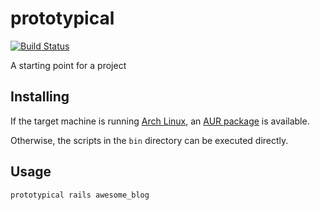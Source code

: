 # prototypical
[![Build Status](https://travis-ci.org/vinsonchuong/prototypical.svg?branch=master)](https://travis-ci.org/vinsonchuong/prototypical)

A starting point for a project

## Installing
If the target machine is running [Arch Linux](https://www.archlinux.org/),
an [AUR package](https://aur.archlinux.org/packages/prototypical/) is
available.

Otherwise, the scripts in the `bin` directory can be executed directly.

## Usage
```bash
prototypical rails awesome_blog
```
